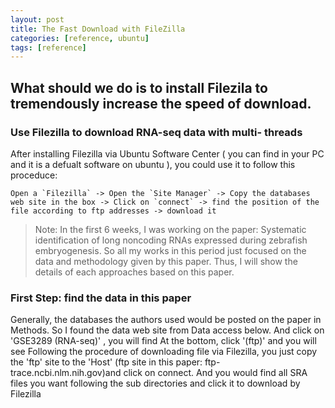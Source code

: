 ```yaml
---
layout: post
title: The Fast Download with FileZilla
categories: [reference, ubuntu]
tags: [reference]
---
```


## What should we do is to install Filezila to tremendously increase the speed of download.
### Use Filezilla to download RNA-seq data with multi- threads
After installing Filezilla via Ubuntu Software Center ( you can find in your PC and it is a defualt
software on ubuntu ), you could use it to follow this proceduce:

```
Open a `Filezilla` -> Open the `Site Manager` -> Copy the databases web site in the box -> Click on `connect` -> find the position of the file according to ftp addresses -> download it
```
> Note: In the first 6 weeks, I was working on the paper: Systematic identification of long noncoding RNAs expressed during zebrafish embryogenesis. So all my works in this period just focused on the data and methodology given by this paper. Thus, I will show the details of each approaches based on this paper.

### First Step: find the data in this paper
Generally, the databases the authors used would be posted on the paper in Methods. So I found the
data web site from Data access below.
And click on 'GSE3289 (RNA-seq)' , you will find
At the bottom, click '(ftp)' and you will see
Following the procedure of downloading file via Filezilla, you just copy the 'ftp' site to the 'Host'
(ftp site in this paper: ftp-trace.ncbi.nlm.nih.gov)and click on connect.
And you would find all SRA files you want following the sub directories and click it to download by Filezilla

